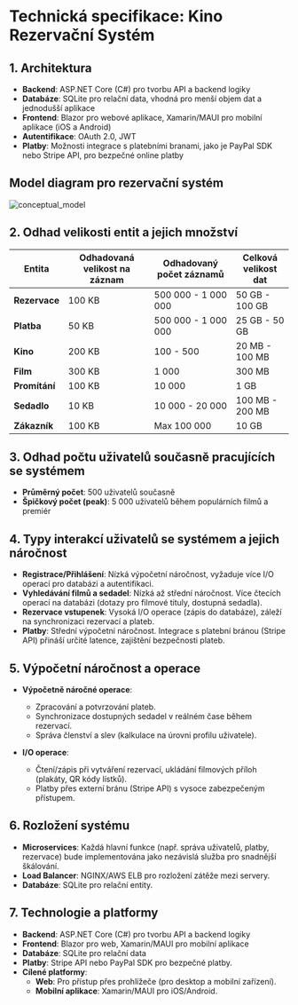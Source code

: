 # Technická specifikace: Kino Rezervační Systém

## 1. Architektura
- **Backend**: ASP.NET Core (C#) pro tvorbu API a backend logiky
- **Databáze**: SQLite pro relační data, vhodná pro menší objem dat a jednodušší aplikace
- **Frontend**: Blazor pro webové aplikace, Xamarin/MAUI pro mobilní aplikace (iOS a Android)
- **Autentifikace**: OAuth 2.0, JWT
- **Platby**: Možnosti integrace s platebními branami, jako je PayPal SDK nebo Stripe API, pro bezpečné online platby

## Model diagram pro rezervační systém
![conceptual_model](https://github.com/user-attachments/assets/1953a002-15a2-4c08-afd1-0343ffb52f8c)

## 2. Odhad velikosti entit a jejich množství

| **Entita**       | **Odhadovaná velikost na záznam** | **Odhadovaný počet záznamů** | **Celková velikost dat** |
|------------------|-----------------------------------|------------------------------|--------------------------|
| **Rezervace**    | 100 KB                            | 500 000 - 1 000 000         | 50 GB - 100 GB           |
| **Platba**       | 50 KB                             | 500 000 - 1 000 000         | 25 GB - 50 GB            |
| **Kino**         | 200 KB                            | 100 - 500                   | 20 MB - 100 MB           |
| **Film**         | 300 KB                            | 1 000                       | 300 MB                   |
| **Promítání**    | 100 KB                            | 10 000                      | 1 GB                     |
| **Sedadlo**      | 10 KB                             | 10 000 - 20 000             | 100 MB - 200 MB          |
| **Zákazník**     | 100 KB                            | Max 100 000                 | 10 GB                    |

## 3. Odhad počtu uživatelů současně pracujících se systémem
- **Průměrný počet**: 500 uživatelů současně
- **Špičkový počet (peak)**: 5 000 uživatelů během populárních filmů a premiér

## 4. Typy interakcí uživatelů se systémem a jejich náročnost
- **Registrace/Přihlášení**: Nízká výpočetní náročnost, vyžaduje více I/O operací pro databázi a autentifikaci.
- **Vyhledávání filmů a sedadel**: Nízká až střední náročnost. Více čtecích operací na databázi (dotazy pro filmové tituly, dostupná sedadla).
- **Rezervace vstupenek**: Vysoká I/O operace (zápis do databáze), záleží na synchronizaci rezervací a plateb.
- **Platby**: Střední výpočetní náročnost. Integrace s platební bránou (Stripe API) přináší určité latence, zajištění bezpečnosti plateb.

## 5. Výpočetní náročnost a operace
- **Výpočetně náročné operace**: 
  - Zpracování a potvrzování plateb.
  - Synchronizace dostupných sedadel v reálném čase během rezervací.
  - Správa členství a slev (kalkulace na úrovni profilu uživatele).
  
- **I/O operace**: 
  - Čtení/zápis při vytváření rezervací, ukládání filmových příloh (plakáty, QR kódy lístků).
  - Platby přes externí bránu (Stripe API) s vysoce zabezpečeným přístupem.

## 6. Rozložení systému
- **Microservices**: Každá hlavní funkce (např. správa uživatelů, platby, rezervace) bude implementována jako nezávislá služba pro snadnější škálování.
- **Load Balancer**: NGINX/AWS ELB pro rozložení zátěže mezi servery.
- **Databáze**: SQLite pro relační entity.

## 7. Technologie a platformy
- **Backend**: ASP.NET Core (C#) pro tvorbu API a backend logiky
- **Frontend**: Blazor pro web, Xamarin/MAUI pro mobilní aplikace
- **Databáze**: SQLite pro relační data
- **Platby**: Stripe API nebo PayPal SDK pro bezpečné platby.
- **Cílené platformy**: 
  - **Web**: Pro přístup přes prohlížeče (pro desktop a mobilní zařízení).
  - **Mobilní aplikace**: Xamarin/MAUI pro iOS/Android.
